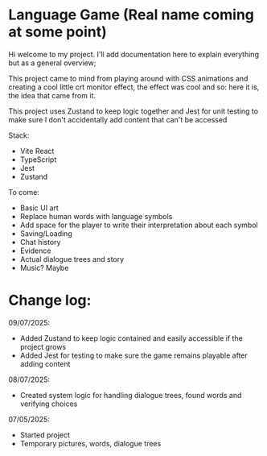 # Language Game (Real name coming at some point)

Hi welcome to my project. I'll add documentation here to explain everything but as a general overview;

This project came to mind from playing around with CSS animations and creating a cool little crt monitor effect, the effect was cool and so: here it is, the idea that came from it.

This project uses Zustand to keep logic together and Jest for unit testing to make sure I don't accidentally add content that can't be accessed

Stack:
  - Vite React
  - TypeScript
  - Jest
  - Zustand

To come:
  - Basic UI art
  - Replace human words with language symbols
  - Add space for the player to write their interpretation about each symbol
  - Saving/Loading
  - Chat history
  - Evidence
  - Actual dialogue trees and story
  - Music? Maybe

# Change log:
09/07/2025:
  - Added Zustand to keep logic contained and easily accessible if the project grows
  - Added Jest for testing to make sure the game remains playable after adding content

08/07/2025:
  - Created system logic for handling dialogue trees, found words and verifying choices

07/05/2025:
  - Started project
  - Temporary pictures, words, dialogue trees
  
